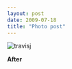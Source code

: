 ```yaml
---
layout: post
date: 2009-07-18
title: "Photo post"
---
```

![travisj](/images/78df6cfeac4fc443af651c20dbdb96f1f8018b5b18fc29f99b67a615b45f6cc3.jpg)

<b>After</b>